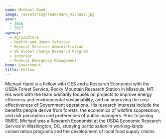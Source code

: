 ```yaml
---
name: Michael Hand
image: /assets/img/team/hand_michael.jpg
year:
  - 2016
  - 2017
agency:
  - Agriculture
  - Health and Human Services
  - General Services Administration
  - US Global Change Research Program
  - Interior
  - Federal Emergency Management
home: Government
title: Fellow
---
```


Michael Hand is a Fellow with OES and a Research Economist with the USDA Forest Service, Rocky Mountain Research Station in Missoula, MT. His work with the team primarily focuses on projects to improve energy efficiency and environmental sustainability, and on improving the cost effectiveness of Government operations. His research interests include the benefits people derive from forests, the economics of wildfire suppression, and risk perception and preferences of public managers. Prior to joining RMRS, Michael was a Research Economist at the USDA Economic Research Service in Washington, DC, studying participation in working-lands conservation programs and the development of local food supply chains.	
